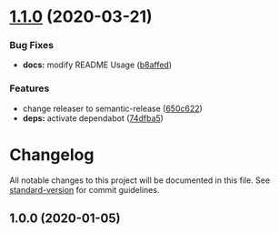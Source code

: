 # [1.1.0](https://github.com/ymkz/prettier-config/compare/v1.0.0...v1.1.0) (2020-03-21)


### Bug Fixes

* **docs:** modify README Usage ([b8affed](https://github.com/ymkz/prettier-config/commit/b8affed40c48f3d7c3fb66496d940ea3f21d2543))


### Features

* change releaser to semantic-release ([650c622](https://github.com/ymkz/prettier-config/commit/650c62234cbbff363606832f71023a180ba71e9c))
* **deps:** activate dependabot ([74dfba5](https://github.com/ymkz/prettier-config/commit/74dfba5e9d5c13bf99d4563e3cfd1542e3ddeba5))

# Changelog

All notable changes to this project will be documented in this file. See [standard-version](https://github.com/conventional-changelog/standard-version) for commit guidelines.

## 1.0.0 (2020-01-05)
